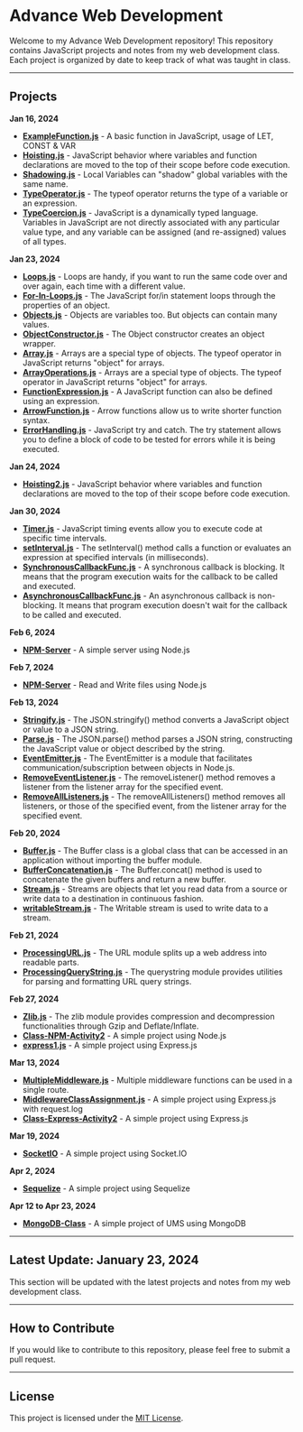 # Advance Web Development

Welcome to my Advance Web Development repository! This repository contains JavaScript projects and notes from my web development class. Each project is organized by date to keep track of what was taught in class.

---

## Projects

**Jan 16, 2024**
- **[ExampleFunction.js](ExampleFunction.js)** - A basic function in JavaScript, usage of LET, CONST & VAR
- **[Hoisting.js](Hoisting.js)** - JavaScript behavior where variables and function declarations are moved to the top of their scope before code execution.
- **[Shadowing.js](Shadowing.js)** - Local Variables can "shadow" global variables with the same name.
- **[TypeOperator.js](TypeOperator.js)** - The typeof operator returns the type of a variable or an expression.
- **[TypeCoercion.js](TypeCoercion.js)** - JavaScript is a dynamically typed language. Variables in JavaScript are not directly associated with any particular value type, and any variable can be assigned (and re-assigned) values of all types.

**Jan 23, 2024**
- **[Loops.js](Loops.js)** - Loops are handy, if you want to run the same code over and over again, each time with a different value.
- **[For-In-Loops.js](For-In-Loops.js)** - The JavaScript for/in statement loops through the properties of an object.
- **[Objects.js](Objects.js)** - Objects are variables too. But objects can contain many values.
- **[ObjectConstructor.js](ObjectConstructor.js)** - The Object constructor creates an object wrapper.
- **[Array.js](Array.js)** - Arrays are a special type of objects. The typeof operator in JavaScript returns "object" for arrays.
- **[ArrayOperations.js](ArrayOperations.js)** - Arrays are a special type of objects. The typeof operator in JavaScript returns "object" for arrays.
- **[FunctionExpression.js](FunctionExpression.js)** - A JavaScript function can also be defined using an expression.
- **[ArrowFunction.js](ArrowFunction.js)** - Arrow functions allow us to write shorter function syntax.
- **[ErrorHandling.js](ErrorHandling.js)** - JavaScript try and catch. The try statement allows you to define a block of code to be tested for errors while it is being executed.

**Jan 24, 2024**
- **[Hoisting2.js](Hoisting2.js)** - JavaScript behavior where variables and function declarations are moved to the top of their scope before code execution.

**Jan 30, 2024**
- **[Timer.js](Timer.js)** - JavaScript timing events allow you to execute code at specific time intervals.
- **[setInterval.js](setInterval.js)** - The setInterval() method calls a function or evaluates an expression at specified intervals (in milliseconds).
- **[SynchronousCallbackFunc.js](SynchronousCallbackFunc.js)** - A synchronous callback is blocking. It means that the program execution waits for the callback to be called and executed.
- **[AsynchronousCallbackFunc.js](AsynchronousCallbackFunc.js)** - An asynchronous callback is non-blocking. It means that program execution doesn't wait for the callback to be called and executed.

**Feb 6, 2024**
- **[NPM-Server](NPM-Server)** - A simple server using Node.js

**Feb 7, 2024**
- **[NPM-Server](NPM-Server)** - Read and Write files using Node.js

**Feb 13, 2024**
- **[Stringify.js](Stringify.js)** - The JSON.stringify() method converts a JavaScript object or value to a JSON string.
- **[Parse.js](Parse.js)** - The JSON.parse() method parses a JSON string, constructing the JavaScript value or object described by the string.
- **[EventEmitter.js](EventEmitter.js)** - The EventEmitter is a module that facilitates communication/subscription between objects in Node.js.
- **[RemoveEventListener.js](RemoveEventListener.js)** - The removeListener() method removes a listener from the listener array for the specified event.
- **[RemoveAllListeners.js](RemoveAllListeners.js)** - The removeAllListeners() method removes all listeners, or those of the specified event, from the listener array for the specified event.

**Feb 20, 2024**
- **[Buffer.js](Buffer.js)** - The Buffer class is a global class that can be accessed in an application without importing the buffer module.
- **[BufferConcatenation.js](BufferConcatenation.js)** - The Buffer.concat() method is used to concatenate the given buffers and return a new buffer.
- **[Stream.js](Stream.js)** - Streams are objects that let you read data from a source or write data to a destination in continuous fashion.
- **[writableStream.js](writableStream.js)** - The Writable stream is used to write data to a stream.

**Feb 21, 2024**
- **[ProcessingURL.js](ProcessingURL.js)** - The URL module splits up a web address into readable parts.
- **[ProcessingQueryString.js](ProcessingQueryString.js)** - The querystring module provides utilities for parsing and formatting URL query strings.

**Feb 27, 2024**
- **[Zlib.js](Zlib.js)** - The zlib module provides compression and decompression functionalities through Gzip and Deflate/Inflate.
- **[Class-NPM-Activity2](Class-NPM-Activity2)** - A simple project using Node.js
- **[express1.js](express1.js)** - A simple project using Express.js

**Mar 13, 2024**
- **[MultipleMiddleware.js](MultipleMiddleware.js)** - Multiple middleware functions can be used in a single route.
- **[MiddlewareClassAssignment.js](MiddlewareClassAssignment.js)** - A simple project using Express.js with request.log
- **[Class-Express-Activity2](Class-Express-Activity2)** - A simple project using Express.js

**Mar 19, 2024**
- **[SocketIO](SocketIO)** - A simple project using Socket.IO

**Apr 2, 2024**
- **[Sequelize](Sequelize)** - A simple project using Sequelize

**Apr 12 to Apr 23, 2024**
- **[MongoDB-Class](MongoDB-Class)** - A simple project of UMS using MongoDB

---

## Latest Update: January 23, 2024
This section will be updated with the latest projects and notes from my web development class.

---

## How to Contribute
If you would like to contribute to this repository, please feel free to submit a pull request.

---

## License
This project is licensed under the [MIT License](LICENSE).
